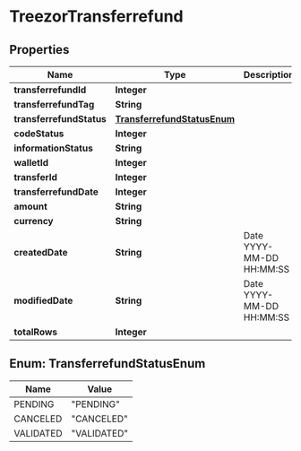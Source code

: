 
# TreezorTransferrefund

## Properties
Name | Type | Description | Notes
------------ | ------------- | ------------- | -------------
**transferrefundId** | **Integer** |  |  [optional]
**transferrefundTag** | **String** |  |  [optional]
**transferrefundStatus** | [**TransferrefundStatusEnum**](#TransferrefundStatusEnum) |  |  [optional]
**codeStatus** | **Integer** |  |  [optional]
**informationStatus** | **String** |  |  [optional]
**walletId** | **Integer** |  |  [optional]
**transferId** | **Integer** |  |  [optional]
**transferrefundDate** | **Integer** |  |  [optional]
**amount** | **String** |  |  [optional]
**currency** | **String** |  |  [optional]
**createdDate** | **String** | Date YYYY-MM-DD HH:MM:SS |  [optional]
**modifiedDate** | **String** | Date YYYY-MM-DD HH:MM:SS |  [optional]
**totalRows** | **Integer** |  |  [optional]


<a name="TransferrefundStatusEnum"></a>
## Enum: TransferrefundStatusEnum
Name | Value
---- | -----
PENDING | &quot;PENDING&quot;
CANCELED | &quot;CANCELED&quot;
VALIDATED | &quot;VALIDATED&quot;



